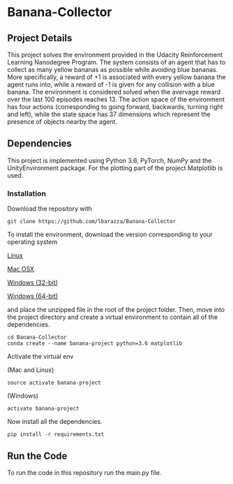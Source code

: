 # Banana-Collector

## Project Details
This project solves the environment provided in the Udacity Reinforcement Learning Nanodegree Program. The system consists of an agent that has to collect as many yellow bananas as possible while avoiding blue bananas. More specifically, a reward of +1 is associated with every yellow banana the agent runs into, while a reward of -1 is given for any collision with a blue banana. The environment is considered solved when the avervage reward over the last 100 episodes reaches 13.
The action space of the environment has four actions (corresponding to going forward, backwards, turning right and left), while the state space has 37 dimensions which represent the presence of objects nearby the agent.

## Dependencies
This project is implemented using Python 3.6, PyTorch, NumPy and the UnityEnvironment package. For the plotting part of the project Matplotlib is used.
### Installation
Download the repository with

```
git clone https://github.com/lbarazza/Banana-Collector
```

To install the environment, download the version corresponding to your operating system

[Linux](https://s3-us-west-1.amazonaws.com/udacity-drlnd/P1/Banana/Banana_Linux.zip)

[Mac OSX](https://s3-us-west-1.amazonaws.com/udacity-drlnd/P1/Banana/Banana.app.zip)

[Windows (32-bit)](https://s3-us-west-1.amazonaws.com/udacity-drlnd/P1/Banana/Banana_Windows_x86.zip)

[Windows (64-bit)](https://s3-us-west-1.amazonaws.com/udacity-drlnd/P1/Banana/Banana_Windows_x86_64.zip)

and place the unzipped file in the root of the project folder. Then, move into the project directory and create a virtual environment to contain all of the dependencies.

```
cd Banana-Collector
conda create --name banana-project python=3.6 matplotlib
```

Activate the virtual env

(Mac and Linux)
```
source activate banana-project
```

(Windows)
```
activate banana-project
```

Now install all the dependencies.

```
pip install -r requirements.txt
```

## Run the Code
To run the code in this repository run the main.py file.
